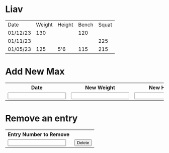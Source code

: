 # Liav
<table id="statTable">
    <tr>
        <td>Date</td>
        <td>Weight</td>
        <td>Height</td>
        <td>Bench</td>
        <td>Squat</td>
    </tr>
     <tr>
        <td>01/12/23</td>
        <td>130</td>
        <td></td>
        <td>120</td>
        <td></td>
    </tr>
     <tr>
        <td>01/11/23</td>
        <td></td>
        <td></td>
        <td></td>
        <td>225</td>
    </tr>
    <tr>
        <td>01/05/23</td>
        <td>125</td>
        <td>5'6</td>
        <td>115</td>
        <td>215</td>
    </tr>
</table>


# Add New Max
<table>
    <tr>
        <th><label for="date">Date</label></th>
        <th><label for="weight">New Weight</label></th>
        <th><label for="height">New Height</label></th>
        <th><label for="bench">New Bench Max</label></th>
        <th><label for="hours">New Squat Max</label></th>
    </tr>
    <tr>
        <td><input type="text" name="date" id="date" required></td>
        <td><input type="text" name="weight" id="weight" required></td>
        <td><input type="text" name="height" id="height" required></td>
        <td><input type="text" name="bench" id="bench" required></td>
        <td><input type="text" name="squat" id="squat" required></td>
        <td ><button onclick="create_Entry()">Add</button></td>
    </tr>
</table>

# Remove an entry
<table>
    <tr>
        <th><label for="num">Entry Number to Remove</label></th>
    </tr>
    <tr>
        <td><input type="number" name="num" id="num" required></td>
        <td ><button onclick="delete_Entry()">Delete</button></td>
    </tr>
</table>

<script>
function create_Entry() {
  var table = document.getElementById("statTable");
  var row = table.insertRow(1);
  var cell1 = row.insertCell(0);
  var cell2 = row.insertCell(1);
  var cell3 = row.insertCell(2);
  var cell4 = row.insertCell(3);
  var cell5 = row.insertCell(4);
  cell1.innerHTML = document.getElementById("date").value;
  cell2.innerHTML = document.getElementById("weight").value;
  cell3.innerHTML = document.getElementById("height").value;
  cell4.innerHTML = document.getElementById("bench").value;
  cell5.innerHTML = document.getElementById("squat").value;
}

function delete_Entry() {
    var table = document.getElementById("statTable");
    document.getElementsByTagName("tr")[document.getElementById("num").value].remove();
}

</script>